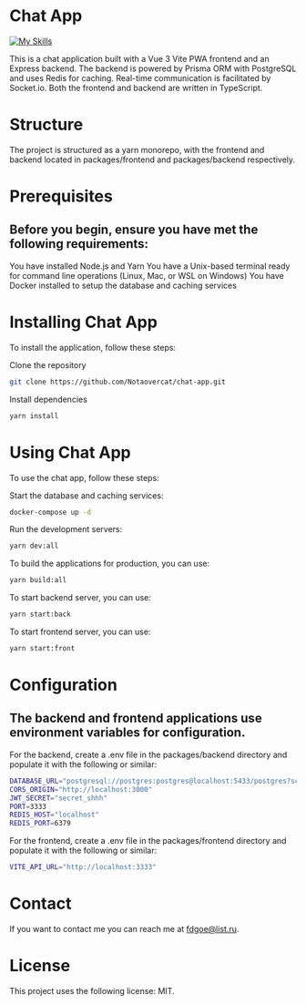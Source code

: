 # Chat App

[![My Skills](https://skillicons.dev/icons?i=ts,nodejs,express,vue,tailwind,redis,prisma)](https://skillicons.dev)

This is a chat application built with a Vue 3 Vite PWA frontend and an Express backend. The backend is powered by Prisma ORM with PostgreSQL and uses Redis for caching. Real-time communication is facilitated by Socket.io. Both the frontend and backend are written in TypeScript.

# Structure

The project is structured as a yarn monorepo, with the frontend and backend located in packages/frontend and packages/backend respectively.

# Prerequisites

## Before you begin, ensure you have met the following requirements:

You have installed Node.js and Yarn
You have a Unix-based terminal ready for command line operations (Linux, Mac, or WSL on Windows)
You have Docker installed to setup the database and caching services

# Installing Chat App

To install the application, follow these steps:

Clone the repository

```bash
git clone https://github.com/Notaovercat/chat-app.git
```

Install dependencies

```bash
yarn install
```

# Using Chat App

To use the chat app, follow these steps:

Start the database and caching services:

```bash
docker-compose up -d
```

Run the development servers:

```bash
yarn dev:all
```

To build the applications for production, you can use:

```bash
yarn build:all
```

To start backend server, you can use:

```bash
yarn start:back
```

To start frontend server, you can use:

```bash
yarn start:front
```

# Configuration

## The backend and frontend applications use environment variables for configuration.

For the backend, create a .env file in the packages/backend directory and populate it with the following or similar:

```bash
DATABASE_URL="postgresql://postgres:postgres@localhost:5433/postgres?schema=public"
CORS_ORIGIN="http://localhost:3000"
JWT_SECRET="secret_shhh"
PORT=3333
REDIS_HOST="localhost"
REDIS_PORT=6379
```

For the frontend, create a .env file in the packages/frontend directory and populate it with the following or similar:

```bash
VITE_API_URL="http://localhost:3333"
```

# Contact

If you want to contact me you can reach me at fdgoe@list.ru.

# License

This project uses the following license: MIT.
